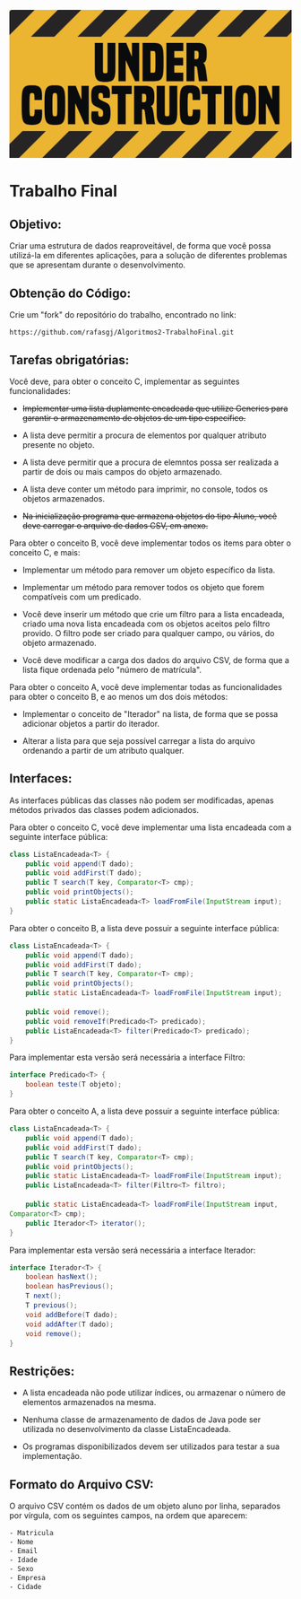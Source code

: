 ﻿![GitHub Logo](/data/UC.jpg)

Trabalho Final
==============

## Objetivo:

Criar uma estrutura de dados reaproveitável, de forma que você possa 
utilizá-la em diferentes aplicações, para a solução de diferentes 
problemas que se apresentam durante o desenvolvimento.

## Obtenção do Código:

Crie um "fork" do repositório do trabalho, encontrado no link:

	https://github.com/rafasgj/Algoritmos2-TrabalhoFinal.git

## Tarefas obrigatórias:

Você deve, para obter o conceito C, implementar as seguintes 
funcionalidades:

- ~~Implementar uma lista duplamente encadeada que utilize Generics para 
garantir o armazenamento de objetos de um tipo específico.~~

- A lista deve permitir a procura de elementos por qualquer atributo 
presente no objeto.

- A lista deve permitir que a procura de elemntos possa ser realizada a 
partir de dois ou mais campos do objeto armazenado.

- A lista deve conter um método para imprimir, no console, todos os 
objetos armazenados.

- ~~Na inicialização programa que armazena objetos do tipo Aluno, você 
deve carregar o arquivo de dados CSV, em anexo.~~

Para obter o conceito B, você deve implementar todos os items para 
obter o conceito C, e mais:

- Implementar um método para remover um objeto específico da lista.

- Implementar um método para remover todos os objeto que forem 
compatíveis com um predicado.

- Você deve inserir um método que crie um filtro para a lista 
encadeada, criado uma nova lista encadeada com os objetos aceitos pelo 
filtro provido. O filtro pode ser criado para qualquer campo, ou 
vários, do objeto armazenado.

- Você deve modificar a carga dos dados do arquivo CSV, de forma que a 
lista fique ordenada pelo "número de matrícula".

Para obter o conceito A, você deve implementar todas as funcionalidades 
para obter o conceito B, e ao menos um dos dois métodos:

- Implementar o conceito de "Iterador" na lista, de forma que se possa 
adicionar objetos a partir do iterador.

- Alterar a lista para que seja possível carregar a lista do arquivo 
ordenando a partir de um atributo qualquer.

## Interfaces:

As interfaces públicas das classes não podem ser modificadas, apenas 
métodos privados das classes podem adicionados.

Para obter o conceito C, você deve implementar uma lista encadeada com 
a seguinte interface pública:

```java
class ListaEncadeada<T> {
	public void append(T dado);
	public void addFirst(T dado);
	public T search(T key, Comparator<T> cmp);
	public void printObjects();
	public static ListaEncadeada<T> loadFromFile(InputStream input);
}
```

Para obter o conceito B, a lista deve possuir a seguinte interface 
pública:

```java
class ListaEncadeada<T> {
	public void append(T dado);
	public void addFirst(T dado);
	public T search(T key, Comparator<T> cmp);
	public void printObjects();
	public static ListaEncadeada<T> loadFromFile(InputStream input);

	public void remove();
	public void removeIf(Predicado<T> predicado);
	public ListaEncadeada<T> filter(Predicado<T> predicado);
}
```

Para implementar esta versão será necessária a interface Filtro:

```java
interface Predicado<T> {
	boolean teste(T objeto);
}
```

Para obter o conceito A, a lista deve possuir a seguinte interface 
pública:

```java
class ListaEncadeada<T> {
	public void append(T dado);
	public void addFirst(T dado);
	public T search(T key, Comparator<T> cmp);
	public void printObjects();
	public static ListaEncadeada<T> loadFromFile(InputStream input);
	public ListaEncadeada<T> filter(Filtro<T> filtro);

	public static ListaEncadeada<T> loadFromFile(InputStream input, 
Comparator<T> cmp);
	public Iterador<T> iterator();
}
```

Para implementar esta versão será necessária a interface Iterador:

```java
interface Iterador<T> {
	boolean hasNext();
	boolean hasPrevious();
	T next();
	T previous();
	void addBefore(T dado);
	void addAfter(T dado);
	void remove();
}
```

## Restrições:

- A lista encadeada não pode utilizar índices, ou armazenar o número de 
elementos armazenados na mesma.

- Nenhuma classe de armazenamento de dados de Java pode ser utilizada 
no desenvolvimento da classe ListaEncadeada.

- Os programas disponibilizados devem ser utilizados para testar a sua 
implementação.

## Formato do Arquivo CSV:

O arquivo CSV contém os dados de um objeto aluno por linha, separados 
por vírgula, com os seguintes campos, na ordem que aparecem:

	- Matricula
	- Nome
	- Email
	- Idade
	- Sexo
	- Empresa
	- Cidade

